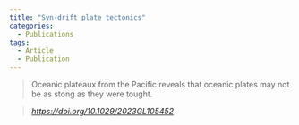 ```yaml
---
title: "Syn-drift plate tectonics"
categories:
  - Publications
tags:
  - Article
  - Publication
---
```


> Oceanic plateaux from the Pacific reveals that oceanic plates may not be as stong as they were tought.


> <cite><a href="https://doi.org/10.1029/2023GL105452">https://doi.org/10.1029/2023GL105452</a></cite>
